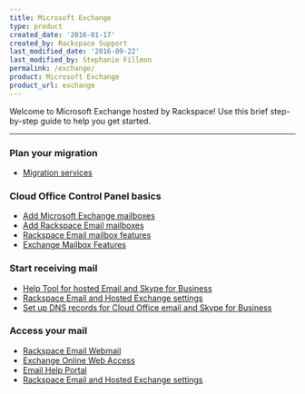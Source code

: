 ```yaml
---
title: Microsoft Exchange
type: product
created_date: '2016-01-17'
created_by: Rackspace Support
last_modified_date: '2016-09-22'
last_modified_by: Stephanie Fillmon
permalink: /exchange/
product: Microsoft Exchange
product_url: exchange
---
```


Welcome to Microsoft Exchange hosted by Rackspace! Use this brief step-by-step guide to help you get started.

<hr />

###  Plan your migration

- [Migration services](/how-to/email-migration-services)

###  Cloud Office Control Panel basics

- [Add Microsoft Exchange mailboxes](/how-to/adding-microsoft-exchange-mailboxes)
- [Add Rackspace Email mailboxes](/how-to/add-rackspace-email-mailboxes)
- [Rackspace Email mailbox features](/how-to/exchange-email-mailbox-features)
- [Exchange Mailbox Features](/how-to/exchange-email-mailbox-features)

###  Start receiving mail

- [Help Tool for hosted Email and Skype for Business](/how-to/help-tool-for-hosted-email-and-skype-for-business)
- [Rackspace Email and Hosted Exchange settings](/how-to/rackspace-email-and-hosted-exchange-settings)
- [Set up DNS records for Cloud Office email and Skype for Business](/how-to/set-up-dns-records-for-cloud-office-email-and-skype-for-business)

###  Access your mail

- [Rackspace Email Webmail](https://apps.rackspace.com/index.php)
- [Exchange Online Web Access](https://apps.rackspace.com/index.php)
- [Email Help Portal](https://emailhelp.rackspace.com/)
- [Rackspace Email and Hosted Exchange settings](/how-to/rackspace-email-and-hosted-exchange-settings)
